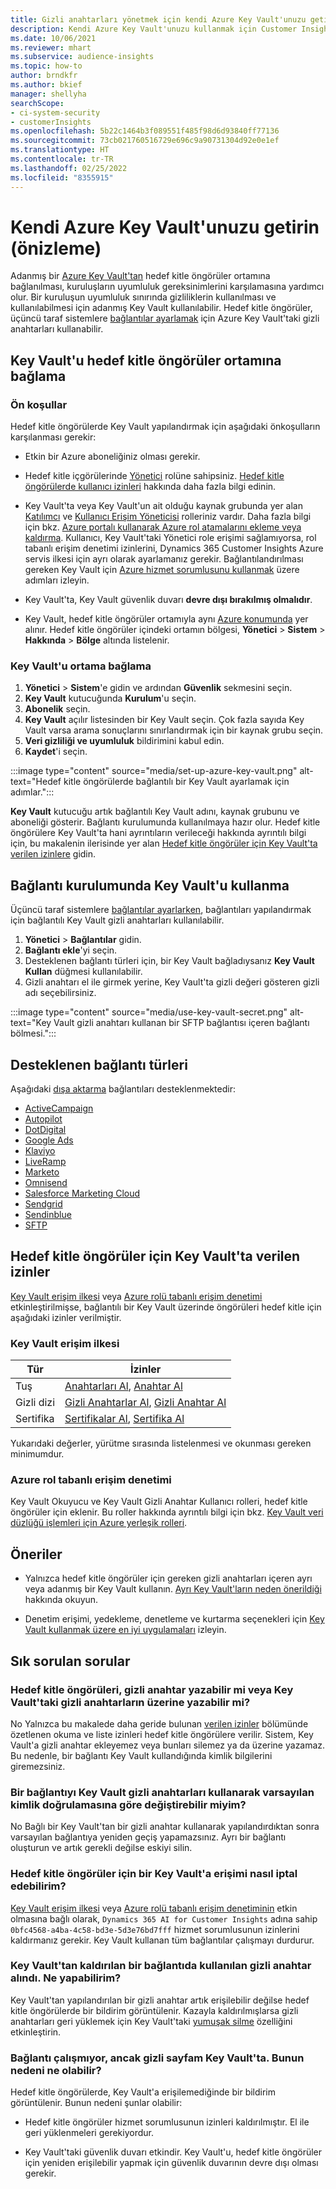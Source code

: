 ```yaml
---
title: Gizli anahtarları yönetmek için kendi Azure Key Vault'unuzu getirin
description: Kendi Azure Key Vault'unuzu kullanmak için Customer Insights'ın nasıl yapılandırılacağını öğrenin.
ms.date: 10/06/2021
ms.reviewer: mhart
ms.subservice: audience-insights
ms.topic: how-to
author: brndkfr
ms.author: bkief
manager: shellyha
searchScope:
- ci-system-security
- customerInsights
ms.openlocfilehash: 5b22c1464b3f089551f485f98d6d93840ff77136
ms.sourcegitcommit: 73cb021760516729e696c9a90731304d92e0e1ef
ms.translationtype: HT
ms.contentlocale: tr-TR
ms.lasthandoff: 02/25/2022
ms.locfileid: "8355915"
---
```

# <a name="bring-your-own-azure-key-vault-preview"></a>Kendi Azure Key Vault'unuzu getirin (önizleme)

Adanmış bir [Azure Key Vault'tan](/azure/key-vault/general/basic-concepts) hedef kitle öngörüler ortamına bağlanılması, kuruluşların uyumluluk gereksinimlerini karşılamasına yardımcı olur.
Bir kuruluşun uyumluluk sınırında gizliliklerin kullanılması ve kullanılabilmesi için adanmış Key Vault kullanılabilir. Hedef kitle öngörüler, üçüncü taraf sistemlere [bağlantılar ayarlamak](connections.md) için Azure Key Vault'taki gizli anahtarları kullanabilir.

## <a name="link-the-key-vault-to-the-audience-insights-environment"></a>Key Vault'u hedef kitle öngörüler ortamına bağlama

### <a name="prerequisites"></a>Ön koşullar

Hedef kitle öngörülerde Key Vault yapılandırmak için aşağıdaki önkoşulların karşılanması gerekir:

- Etkin bir Azure aboneliğiniz olması gerekir.

- Hedef kitle içgörülerinde [Yönetici](permissions.md#administrator) rolüne sahipsiniz. [Hedef kitle öngörülerde kullanıcı izinleri](permissions.md#assign-roles-and-permissions) hakkında daha fazla bilgi edinin.

- Key Vault'ta veya Key Vault'un ait olduğu kaynak grubunda yer alan [Katılımcı](/azure/role-based-access-control/built-in-roles#contributor) ve [Kullanıcı Erişim Yöneticisi](/azure/role-based-access-control/built-in-roles#user-access-administrator) rolleriniz vardır. Daha fazla bilgi için bkz. [Azure portalı kullanarak Azure rol atamalarını ekleme veya kaldırma](/azure/role-based-access-control/role-assignments-portal). Kullanıcı, Key Vault'taki Yönetici role erişimi sağlamıyorsa, rol tabanlı erişim denetimi izinlerini, Dynamics 365 Customer Insights Azure servis ilkesi için ayrı olarak ayarlamanız gerekir. Bağlantılandırılması gereken Key Vault için [Azure hizmet sorumlusunu kullanmak](connect-service-principal.md) üzere adımları izleyin.

- Key Vault'ta, Key Vault güvenlik duvarı **devre dışı bırakılmış olmalıdır**.

- Key Vault, hedef kitle öngörüler ortamıyla aynı [Azure konumunda](https://azure.microsoft.com/global-infrastructure/geographies/#overview) yer alınır. Hedef kitle öngörüler içindeki ortamın bölgesi, **Yönetici** > **Sistem** > **Hakkında** > **Bölge** altında listelenir.

### <a name="link-a-key-vault-to-the-environment"></a>Key Vault'u ortama bağlama

1. **Yönetici** > **Sistem**'e gidin ve ardından **Güvenlik** sekmesini seçin.
1. **Key Vault** kutucuğunda **Kurulum**'u seçin.
1. **Abonelik** seçin.
1. **Key Vault** açılır listesinden bir Key Vault seçin. Çok fazla sayıda Key Vault varsa arama sonuçlarını sınırlandırmak için bir kaynak grubu seçin.
1. **Veri gizliliği ve uyumluluk** bildirimini kabul edin.
1. **Kaydet**'i seçin.

:::image type="content" source="media/set-up-azure-key-vault.png" alt-text="Hedef kitle öngörülerde bağlantılı bir Key Vault ayarlamak için adımlar.":::

**Key Vault** kutucuğu artık bağlantılı Key Vault adını, kaynak grubunu ve aboneliği gösterir. Bağlantı kurulumunda kullanılmaya hazır olur.
Hedef kitle öngörülere Key Vault'ta hani ayrıntıların verileceği hakkında ayrıntılı bilgi için, bu makalenin ilerisinde yer alan [Hedef kitle öngörüler için Key Vault'ta verilen izinlere](#permissions-granted-on-the-key-vault-to-audience-insights) gidin.

## <a name="use-the-key-vault-in-the-connection-setup"></a>Bağlantı kurulumunda Key Vault'u kullanma

Üçüncü taraf sistemlere [bağlantılar ayarlarken](connections.md), bağlantıları yapılandırmak için bağlantılı Key Vault gizli anahtarları kullanılabilir.

1. **Yönetici** > **Bağlantılar** gidin.
1. **Bağlantı ekle**'yi seçin.
1. Desteklenen bağlantı türleri için, bir Key Vault bağladıysanız **Key Vault Kullan** düğmesi kullanılabilir.
1. Gizli anahtarı el ile girmek yerine, Key Vault'ta gizli değeri gösteren gizli adı seçebilirsiniz.

:::image type="content" source="media/use-key-vault-secret.png" alt-text="Key Vault gizli anahtarı kullanan bir SFTP bağlantısı içeren bağlantı bölmesi.":::

## <a name="supported-connection-types"></a>Desteklenen bağlantı türleri

Aşağıdaki [dışa aktarma](export-destinations.md) bağlantıları desteklenmektedir:

* [ActiveCampaign](export-active-campaign.md)
* [Autopilot](export-autopilot.md)
* [DotDigital](export-dotdigital.md)
* [Google Ads](export-google-ads.md)
* [Klaviyo](export-klaviyo.md)
* [LiveRamp](export-liveramp.md)
* [Marketo](export-marketo.md)
* [Omnisend](export-omnisend.md)
* [Salesforce Marketing Cloud](export-salesforce.md)
* [Sendgrid](export-sendgrid.md)
* [Sendinblue](export-sendinblue.md)
* [SFTP](export-sftp.md)

## <a name="permissions-granted-on-the-key-vault-to-audience-insights"></a>Hedef kitle öngörüler için Key Vault'ta verilen izinler

[Key Vault erişim ilkesi](/azure/key-vault/general/assign-access-policy?tabs=azure-portal) veya [Azure rolü tabanlı erişim denetimi](/azure/key-vault/general/rbac-guide?tabs=azure-cli) etkinleştirilmişse, bağlantılı bir Key Vault üzerinde öngörüleri hedef kitle için aşağıdaki izinler verilmiştir.

### <a name="key-vault-access-policy"></a>Key Vault erişim ilkesi

| Tür        | İzinler          |
| ----------- | -------------------- |
| Tuş         | [Anahtarları Al](/rest/api/keyvault/get-keys), [Anahtar Al](/rest/api/keyvault/get-key)                                 |
| Gizli dizi      | [Gizli Anahtarlar Al](/rest/api/keyvault/get-secrets), [Gizli Anahtar Al](/rest/api/keyvault/get-secret)                     |
| Sertifika | [Sertifikalar Al](/rest/api/keyvault/get-certificates), [Sertifika Al](/rest/api/keyvault/get-certificate) |

Yukarıdaki değerler, yürütme sırasında listelenmesi ve okunması gereken minimumdur.

### <a name="azure-role-based-access-control"></a>Azure rol tabanlı erişim denetimi

Key Vault Okuyucu ve Key Vault Gizli Anahtar Kullanıcı rolleri, hedef kitle öngörüler için eklenir. Bu roller hakkında ayrıntılı bilgi için bkz. [Key Vault veri düzlüğü işlemleri için Azure yerleşik rolleri](/azure/key-vault/general/rbac-guide?tabs=azure-cli).

## <a name="recommendations"></a>Öneriler

- Yalnızca hedef kitle öngörüler için gereken gizli anahtarları içeren ayrı veya adanmış bir Key Vault kullanın. [Ayrı Key Vault'ların neden önerildiği](/azure/key-vault/general/best-practices#why-we-recommend-separate-key-vaults) hakkında okuyun.

- Denetim erişimi, yedekleme, denetleme ve kurtarma seçenekleri için [Key Vault kullanmak üzere en iyi uygulamaları](/azure/key-vault/general/best-practices#turn-on-logging) izleyin.

## <a name="frequently-asked-questions"></a>Sık sorulan sorular

### <a name="can-audience-insights-write-secrets-or-overwrite-secrets-into-the-key-vault"></a>Hedef kitle öngörüleri, gizli anahtar yazabilir mi veya Key Vault'taki gizli anahtarların üzerine yazabilir mi?

No Yalnızca bu makalede daha geride bulunan [verilen izinler](#permissions-granted-on-the-key-vault-to-audience-insights) bölümünde özetlenen okuma ve liste izinleri hedef kitle öngörülere verilir. Sistem, Key Vault'a gizli anahtar ekleyemez veya bunları silemez ya da üzerine yazamaz. Bu nedenle, bir bağlantı Key Vault kullandığında kimlik bilgilerini giremezsiniz.

### <a name="can-i-change-a-connection-from-using-key-vault-secrets-to-default-authentication"></a>Bir bağlantıyı Key Vault gizli anahtarları kullanarak varsayılan kimlik doğrulamasına göre değiştirebilir miyim?

No Bağlı bir Key Vault'tan bir gizli anahtar kullanarak yapılandırdıktan sonra varsayılan bağlantıya yeniden geçiş yapamazsınız. Ayrı bir bağlantı oluşturun ve artık gerekli değilse eskiyi silin.

### <a name="how-can-i-revoke-access-to-a-key-vault-for-audience-insights"></a>Hedef kitle öngörüler için bir Key Vault'a erişimi nasıl iptal edebilirim?

[Key Vault erişim ilkesi](/azure/key-vault/general/assign-access-policy?tabs=azure-portal) veya [Azure rolü tabanlı erişim denetiminin](/azure/key-vault/general/rbac-guide?tabs=azure-cli) etkin olmasına bağlı olarak, `Dynamics 365 AI for Customer Insights` adına sahip `0bfc4568-a4ba-4c58-bd3e-5d3e76bd7fff` hizmet sorumlusunun izinlerini kaldırmanız gerekir. Key Vault kullanan tüm bağlantılar çalışmayı durdurur.

### <a name="a-secret-thats-used-in-a-connection-got-removed-from-the-key-vault-what-can-i-do"></a>Key Vault'tan kaldırılan bir bağlantıda kullanılan gizli anahtar alındı. Ne yapabilirim?

Key Vault'tan yapılandırılan bir gizli anahtar artık erişilebilir değilse hedef kitle öngörülerde bir bildirim görüntülenir. Kazayla kaldırılmışlarsa gizli anahtarları geri yüklemek için Key Vault'taki [yumuşak silme](/azure/key-vault/general/soft-delete-overview) özelliğini etkinleştirin.

### <a name="a-connection-doesnt-work-but-my-secret-is-in-the-key-vault-what-might-be-the-cause"></a>Bağlantı çalışmıyor, ancak gizli sayfam Key Vault'ta. Bunun nedeni ne olabilir?

Hedef kitle öngörülerde, Key Vault'a erişilemediğinde bir bildirim görüntülenir. Bunun nedeni şunlar olabilir:

- Hedef kitle öngörüler hizmet sorumlusunun izinleri kaldırılmıştır. El ile geri yüklenmeleri gerekiyordur.

- Key Vault'taki güvenlik duvarı etkindir. Key Vault'u, hedef kitle öngörüler için yeniden erişilebilir yapmak için güvenlik duvarının devre dışı olması gerekir.
